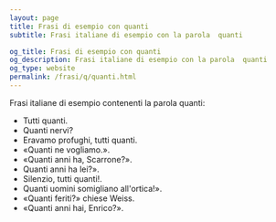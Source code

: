 ```yaml
---
layout: page
title: Frasi di esempio con quanti 
subtitle: Frasi italiane di esempio con la parola  quanti

og_title: Frasi di esempio con quanti 
og_description: Frasi italiane di esempio con la parola  quanti
og_type: website
permalink: /frasi/q/quanti.html
---
```


Frasi italiane di esempio contenenti la parola quanti:


- Tutti quanti.
- Quanti nervi?
- Eravamo profughi, tutti quanti.
- «Quanti ne vogliamo.».
- «Quanti anni ha, Scarrone?».
- Quanti anni ha lei?».
- Silenzio, tutti quanti!.
- Quanti uomini somigliano all'ortica!».
- «Quanti feriti?» chiese Weiss.
- «Quanti anni hai, Enrico?».
